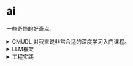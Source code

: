# ai

一些奇怪的好奇点。

<details>

<summary>CMUDL 对我来说非常合适的深度学习入门课程。</summary>

[我的笔记](./resource/CMUDL/)

* lecture 2&&3 罗辑回归 + NurualNetworks
  * 配套作业，如何用numpy自己搞一个罗辑回归/nn来结局minst识别问题
  * [Lecture%203%20neural%20network的求解方法](./resource/CMUDL/Lecture%203%20neural%20network的求解方法.pdf)
  * [lecture2如何解决线性变化+softmax问题](./resource/CMUDL/lecture2如何解决线性变化+softmax问题.pdf)

</details>



<details>
  <summary>LLM框架</summary>
</details>

<details>
  <summary>工程实践</summary>
</details>

